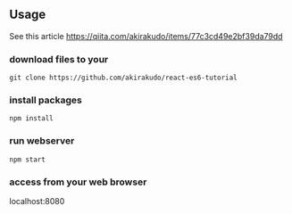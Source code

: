 ## Usage

See this article https://qiita.com/akirakudo/items/77c3cd49e2bf39da79dd

### download files to your  

```
git clone https://github.com/akirakudo/react-es6-tutorial
```

### install packages

```
npm install
```

### run webserver

```
npm start
```

### access from your web browser
localhost:8080
